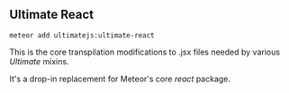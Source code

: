 ## Ultimate React

`meteor add ultimatejs:ultimate-react`

This is the core transpilation modifications to .jsx files needed by various *Ultimate* mixins. 

It's a drop-in replacement for Meteor's core *react* package. 